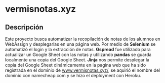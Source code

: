 # vermisnotas.xyz

## Descripción
Este proyecto busca automatizar la recopilación de notas de los alumnos en WebAssign y desplegarlas en una página web. Por medio de **Selenium** se automatizó el login y la extracción de notas. **Gspread** fue utilizado para actualizar un Google Sheet con las notas y utilizando **pandas** se guarda localmente una copia del Google Sheet. **Jinja** nos permite desplegar la copia del Google Sheet dinámicamente en la pagina web que ha sido registrada en el dominio de www.vermisnotas.xyz/, se aquirió el nombre del dominio con namecheap.com y se hizo el deployment con Heroku. 
